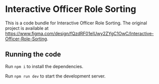 
  # Interactive Officer Role Sorting

  This is a code bundle for Interactive Officer Role Sorting. The original project is available at https://www.figma.com/design/fQzdRF01elUwy2ZYgC1OwC/Interactive-Officer-Role-Sorting.

  ## Running the code

  Run `npm i` to install the dependencies.

  Run `npm run dev` to start the development server.
  